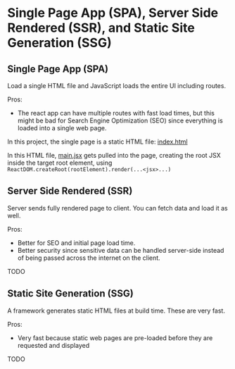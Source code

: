 # Single Page App (SPA), Server Side Rendered (SSR), and Static Site Generation (SSG)

## Single Page App (SPA)

Load a single HTML file and JavaScript loads the entire UI including routes.

Pros:
- The react app can have multiple routes with fast load times, but this might be bad for Search Engine Optimization (SEO) since everything is loaded into a single web page.

In this project, the single page is a static HTML file: [index.html](../react-crash-2024/index.html)

In this HTML file, [main.jsx](../react-crash-2024/src/main.jsx) gets pulled into the page, creating the root JSX inside the target root element, using `ReactDOM.createRoot(rootElement).render(...<jsx>...)`

## Server Side Rendered (SSR)

Server sends fully rendered page to client. You can fetch data and load it as well.

Pros:
- Better for SEO and initial page load time.
- Better security since sensitive data can be handled server-side instead of being passed across the internet on the client.

TODO

## Static Site Generation (SSG)

A framework generates static HTML files at build time. These are very fast.

Pros:
- Very fast because static web pages are pre-loaded before they are requested and displayed

TODO